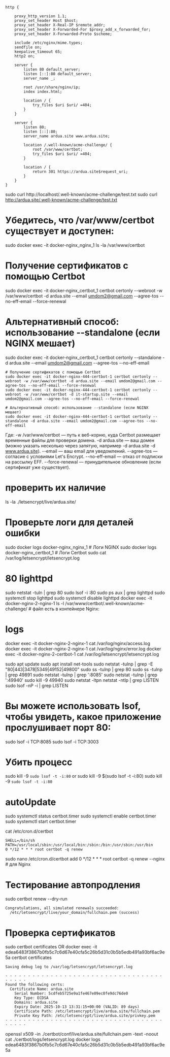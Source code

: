 ```nginx
http {
    
    proxy_http_version 1.1;
    proxy_set_header Host $host;
    proxy_set_header X-Real-IP $remote_addr;
    proxy_set_header X-Forwarded-For $proxy_add_x_forwarded_for;
    proxy_set_header X-Forwarded-Proto $scheme;

    include /etc/nginx/mime.types;
    sendfile on;
    keepalive_timeout 65;
    http2 on;

    server {
        listen 80 default_server;
        listen [::]:80 default_server;
        server_name _;

        root /usr/share/nginx/ip;
        index index.html;

        location / {
            try_files $uri $uri/ =404;
        }
    }

    server {
        listen 80;
        listen [::]:80;
        server_name ardua.site www.ardua.site;

        location /.well-known/acme-challenge/ {
            root /var/www/certbot;
            try_files $uri $uri/ =404;
        }

        location / {
            return 301 https://ardua.site$request_uri;
        }
    }
}
```
sudo curl http://localhost/.well-known/acme-challenge/test.txt
sudo curl http://ardua.site/.well-known/acme-challenge/test.txt

# Убедитесь, что /var/www/certbot существует и доступен:
sudo docker exec -it docker-nginx_nginx_1 ls -la /var/www/certbot

# Получение сертификатов с помощью Certbot
sudo docker exec -it docker-nginx_certbot_1 certbot certonly --webroot -w /var/www/certbot -d ardua.site --email umdom2@gmail.com --agree-tos --no-eff-email --force-renewal

# Альтернативный способ: использование --standalone (если NGINX мешает)
sudo docker exec -it docker-nginx_certbot_1 certbot certonly --standalone -d ardua.site --email umdom2@gmail.com --agree-tos --no-eff-email

```docker-nginx-444
# Получение сертификатов с помощью Certbot
sudo docker exec -it docker-nginx-444-certbot-1 certbot certonly --webroot -w /var/www/certbot -d ardua.site --email umdom2@gmail.com --agree-tos --no-eff-email --force-renewal
sudo docker exec -it docker-nginx-444-certbot-1 certbot certonly --webroot -w /var/www/certbot -d it-startup.site --email umdom2@gmail.com --agree-tos --no-eff-email --force-renewal

# Альтернативный способ: использование --standalone (если NGINX мешает)
sudo docker exec -it docker-nginx-444-certbot-1 certbot certonly --standalone -d ardua.site --email umdom2@gmail.com --agree-tos --no-eff-email
```

Где:
    -w /var/www/certbot — путь к веб-корню, куда Certbot размещает временные файлы для проверки домена.
    -d ardua.site — ваш домен (можно указать несколько через запятую, например -d ardua.site -d www.ardua.site).
    --email — ваш email для уведомлений.
    --agree-tos — согласие с условиями Let's Encrypt.
    --no-eff-email — отказ от подписки на рассылку EFF.
    --force-renewal — принудительное обновление (если сертификат уже существует).

# проверить их наличие
ls -la ./letsencrypt/live/ardua.site/


# Проверьте логи для деталей ошибки
sudo docker logs docker-nginx_nginx_1       # Логи NGINX
sudo docker logs docker-nginx_certbot_1    # Логи Certbot
sudo cat /var/log/letsencrypt/letsencrypt.log

# 80 lighttpd
sudo netstat -tuln | grep 80
sudo lsof -i :80
sudo ps aux | grep lighttpd
sudo systemctl stop lighttpd
sudo systemctl disable lighttpd
docker exec -it docker-nginx-2-nginx-1 ls -l /var/www/certbot/.well-known/acme-challenge/  # файл есть в контейнере Nginx:

# logs
docker exec -it docker-nginx-2-nginx-1 cat /var/log/nginx/access.log
docker exec -it docker-nginx-2-nginx-1 cat /var/log/nginx/error.log
docker exec -it docker-nginx-2-certbot-1 cat /var/log/letsencrypt/letsencrypt.log

sudo apt update
sudo apt install net-tools
sudo netstat -tulnp | grep -E "80|443|3478|5349|49152|49800"
sudo ss -tulnp | grep 80
sudo ss -tulnp | grep 49891
sudo netstat -tulnp | grep ':8085'
sudo netstat -tulnp | grep ':49940'
sudo kill -9 49940
sudo netstat -ltpn
netstat -ntlp | grep LISTEN   
sudo lsof -nP -i | grep LISTEN
# Вы можете использовать lsof, чтобы увидеть, какое приложение прослушивает порт 80:
sudo lsof -i TCP:8085
sudo lsof -i TCP:3003
# Убить процесс
sudo kill -9 `sudo lsof -t -i:80`  or  sudo kill -9 $(sudo lsof -t -i:80)
sudo kill -9 `sudo lsof -t -i:80`

# autoUpdate
sudo systemctl status certbot.timer
sudo systemctl enable certbot.timer
sudo systemctl start certbot.timer

cat /etc/cron.d/certbot
```Пример содержимого:
SHELL=/bin/sh
PATH=/usr/local/sbin:/usr/local/bin:/sbin:/bin:/usr/sbin:/usr/bin
0 */12 * * * root certbot -q renew
```
sudo nano /etc/cron.d/certbot
add
0 */12 * * * root certbot -q renew --nginx  # для Nginx

# Тестирование автопродления
sudo certbot renew --dry-run
```Пример успешного вывода:
Congratulations, all simulated renewals succeeded:
  /etc/letsencrypt/live/your_domain/fullchain.pem (success)
```
# Проверка сертификатов
sudo certbot certificates  OR docker exec -it edea6483f3867b0fb5c7c6d67e40cfa5c26b5d31c0b5b5edb491a93bf6ac9e5a certbot certificates
```
Saving debug log to /var/log/letsencrypt/letsencrypt.log

- - - - - - - - - - - - - - - - - - - - - - - - - - - - - - - - - - - - - - - -
Found the following certs:
  Certificate Name: ardua.site
    Serial Number: 5cdfeb5725e9a1fe467e09ec0fe9dc76de0
    Key Type: ECDSA
    Domains: ardua.site
    Expiry Date: 2025-10-13 13:31:15+00:00 (VALID: 89 days)
    Certificate Path: /etc/letsencrypt/live/ardua.site/fullchain.pem
    Private Key Path: /etc/letsencrypt/live/ardua.site/privkey.pem
- - - - - - - - - - - - - - - - - - - - - - - - - - - - - - - - - - - - - - - -
```

openssl x509 -in ./certbot/conf/live/ardua.site/fullchain.pem -text -noout
cat ./certbot/logs/letsencrypt.log
docker logs edea6483f3867b0fb5c7c6d67e40cfa5c26b5d31c0b5b5edb491a93bf6ac9e5a